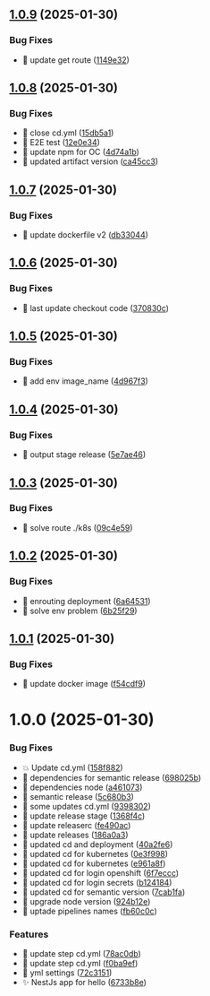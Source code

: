 ## [1.0.9](https://github.com/MiguelRiveraDev/hello-app/compare/v1.0.8...v1.0.9) (2025-01-30)


### Bug Fixes

* :hammer: update get route ([1149e32](https://github.com/MiguelRiveraDev/hello-app/commit/1149e32f0b6ab10f2036bcffdbebf4ad2ffa5747))

## [1.0.8](https://github.com/MiguelRiveraDev/hello-app/compare/v1.0.7...v1.0.8) (2025-01-30)


### Bug Fixes

* :hammer: close cd.yml ([15db5a1](https://github.com/MiguelRiveraDev/hello-app/commit/15db5a11978bd6e12d65eeafc4e1d8c786ab9719))
* :hammer: E2E test ([12e0e34](https://github.com/MiguelRiveraDev/hello-app/commit/12e0e340cdc965f37d604b965e84add46d4ca748))
* :hammer: update npm for OC ([4d74a1b](https://github.com/MiguelRiveraDev/hello-app/commit/4d74a1b3b7ecc67699e041c71299b24e9e59edfe))
* :hammer: updated artifact version ([ca45cc3](https://github.com/MiguelRiveraDev/hello-app/commit/ca45cc30194dcec83da70640936caf95b6552a83))

## [1.0.7](https://github.com/MiguelRiveraDev/hello-app/compare/v1.0.6...v1.0.7) (2025-01-30)


### Bug Fixes

* :hammer: update dockerfile v2 ([db33044](https://github.com/MiguelRiveraDev/hello-app/commit/db330448af8e856ca668c88706c6744dd3a28612))

## [1.0.6](https://github.com/MiguelRiveraDev/hello-app/compare/v1.0.5...v1.0.6) (2025-01-30)


### Bug Fixes

* :hammer: last update checkout code ([370830c](https://github.com/MiguelRiveraDev/hello-app/commit/370830cce5a639fbc7517aca76fb38a857d509cb))

## [1.0.5](https://github.com/MiguelRiveraDev/hello-app/compare/v1.0.4...v1.0.5) (2025-01-30)


### Bug Fixes

* :hammer: add env image_name ([4d967f3](https://github.com/MiguelRiveraDev/hello-app/commit/4d967f36793e46afb71c8506f9f07bed2aed4f81))

## [1.0.4](https://github.com/MiguelRiveraDev/hello-app/compare/v1.0.3...v1.0.4) (2025-01-30)


### Bug Fixes

* :hammer: output stage release ([5e7ae46](https://github.com/MiguelRiveraDev/hello-app/commit/5e7ae46cd526959fe8ccb4db00600f3516d40f94))

## [1.0.3](https://github.com/MiguelRiveraDev/hello-app/compare/v1.0.2...v1.0.3) (2025-01-30)


### Bug Fixes

* :hammer: solve route ./k8s ([09c4e59](https://github.com/MiguelRiveraDev/hello-app/commit/09c4e59868ab9b54658733f8e8bf2e6f872e2164))

## [1.0.2](https://github.com/MiguelRiveraDev/hello-app/compare/v1.0.1...v1.0.2) (2025-01-30)


### Bug Fixes

* :hammer: enrouting deployment ([6a64531](https://github.com/MiguelRiveraDev/hello-app/commit/6a645316e180ba218e0a0ab9a3eebef5c7fb461a))
* :hammer: solve env problem ([6b25f29](https://github.com/MiguelRiveraDev/hello-app/commit/6b25f29dac9c5164e1b677c88e088610e202a1ff))

## [1.0.1](https://github.com/MiguelRiveraDev/hello-app/compare/v1.0.0...v1.0.1) (2025-01-30)


### Bug Fixes

* :hammer: update docker image ([f54cdf9](https://github.com/MiguelRiveraDev/hello-app/commit/f54cdf97824c0665f35e82db4128f85786cfdc6b))

# 1.0.0 (2025-01-30)


### Bug Fixes

* :boom: Update cd.yml ([158f882](https://github.com/MiguelRiveraDev/hello-app/commit/158f8825f562b8e7882b2263f5683ea64f557201))
* :hammer: dependencies for semantic release ([698025b](https://github.com/MiguelRiveraDev/hello-app/commit/698025b5132fce0ff13df2e72f49a392f884ff5b))
* :hammer: dependencies node ([a461073](https://github.com/MiguelRiveraDev/hello-app/commit/a4610737ec4d7744276075fd82f10c01d51539fa))
* :hammer: semantic release ([5c680b3](https://github.com/MiguelRiveraDev/hello-app/commit/5c680b362b9e3d7ef2a34c3c223184429d262c97))
* :hammer: some updates cd.yml ([9398302](https://github.com/MiguelRiveraDev/hello-app/commit/9398302693dea3f7cd2954b806aada9cc3fd52ac))
* :hammer: update release stage ([1368f4c](https://github.com/MiguelRiveraDev/hello-app/commit/1368f4c637b8bc94cc61dc996bf460ecd95f639d))
* :hammer: update releaserc ([fe490ac](https://github.com/MiguelRiveraDev/hello-app/commit/fe490ac353f03b3f07742daba9420b357be19134))
* :hammer: update releases ([186a0a3](https://github.com/MiguelRiveraDev/hello-app/commit/186a0a3e5256648ae90f9acc6c9f92a18414026f))
* :hammer: updated cd and deployment ([40a2fe6](https://github.com/MiguelRiveraDev/hello-app/commit/40a2fe6f677eb096b29976a977691af880125783))
* :hammer: updated cd for kubernetes ([0e3f998](https://github.com/MiguelRiveraDev/hello-app/commit/0e3f9986363e8eb0245f96c222d65a566e5c26c7))
* :hammer: updated cd for kubernetes ([e961a8f](https://github.com/MiguelRiveraDev/hello-app/commit/e961a8fe657dd05012b57d13b3d9b4760b87050f))
* :hammer: updated cd for login openshift ([6f7eccc](https://github.com/MiguelRiveraDev/hello-app/commit/6f7eccca2aa8f522d6c9e6c4add3833cd1adbd62))
* :hammer: updated cd for login secrets ([b124184](https://github.com/MiguelRiveraDev/hello-app/commit/b124184d5bd7ee2bc2fea2546e3e4605e192750e))
* :hammer: updated cd for semantic version ([7cab1fa](https://github.com/MiguelRiveraDev/hello-app/commit/7cab1fa5af93bc4c10d62b7c3ae43d2b2bb6c662))
* :hammer: upgrade node version ([924b12e](https://github.com/MiguelRiveraDev/hello-app/commit/924b12e82ab76ec20095d88289fc6c7d1b6dcc90))
* :hammer: uptade pipelines names ([fb60c0c](https://github.com/MiguelRiveraDev/hello-app/commit/fb60c0c7ee128b9ad682879fb76ac6f1825a0d8a))


### Features

* :hammer: update step cd.yml ([78ac0db](https://github.com/MiguelRiveraDev/hello-app/commit/78ac0db0919b2f5c63ebcb306ba0cef7d63b9bb2))
* :hammer: update step cd.yml ([f0ba9ef](https://github.com/MiguelRiveraDev/hello-app/commit/f0ba9ef0c1fbb4a8a34fefd82ac1ada2c3633033))
* :hammer: yml settings ([72c3151](https://github.com/MiguelRiveraDev/hello-app/commit/72c3151be977e45de3b3f8c134cf01cd97a6cb0d))
* :sparkles: NestJs app for hello ([6733b8e](https://github.com/MiguelRiveraDev/hello-app/commit/6733b8ebf6d040e6ad776e35f31bd42505be870d))
